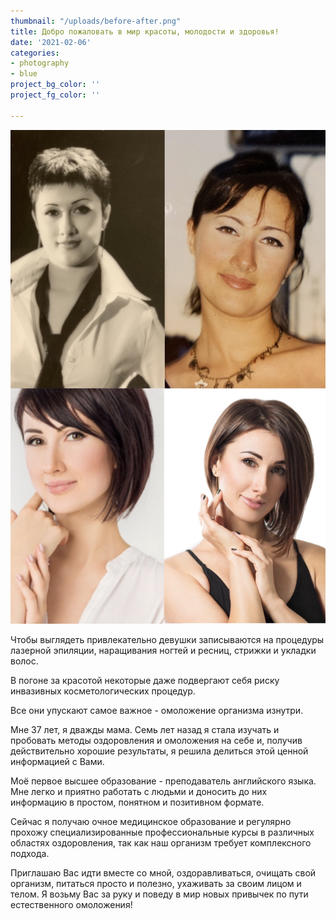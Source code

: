 ```yaml
---
thumbnail: "/uploads/before-after.png"
title: Добро пожаловать в мир красоты, молодости и здоровья!
date: '2021-02-06'
categories:
- photography
- blue
project_bg_color: ''
project_fg_color: ''

---
```

![](/uploads/before-after.png)

Чтобы выглядеть привлекательно девушки записываются на процедуры лазерной эпиляции, наращивания ногтей и ресниц, стрижки и укладки волос.

В погоне за красотой некоторые даже подвергают себя риску инвазивных косметологических процедур.

Все они упускают самое важное - омоложение организма изнутри.

Мне 37 лет, я дважды мама. Семь лет назад я стала изучать и пробовать методы оздоровления и омоложения на себе и, получив действительно хорошие результаты, я решила делиться этой ценной информацией с Вами.

Моё первое высшее образование - преподаватель английского языка. Мне легко и приятно работать с людьми и доносить до них информацию в простом, понятном и позитивном формате.

Сейчас я получаю очное медицинское образование и регулярно прохожу специализированные профессиональные курсы в различных областях оздоровления, так как наш организм требует комплексного подхода.

Приглашаю Вас идти вместе со мной, оздоравливаться, очищать свой организм, питаться просто и полезно, ухаживать за своим лицом и телом. Я возьму Вас за руку и поведу в мир новых привычек по пути естественного омоложения!
